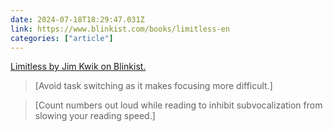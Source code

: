 ```yaml
---
date: 2024-07-18T18:29:47.031Z
link: https://www.blinkist.com/books/limitless-en
categories: ["article"]
---
```

[Limitless by Jim Kwik on Blinkist.](https://www.blinkist.com/books/limitless-en)

> [Avoid task switching as it makes focusing more difficult.]

> [Count numbers out loud while reading to inhibit subvocalization from slowing your reading speed.]
